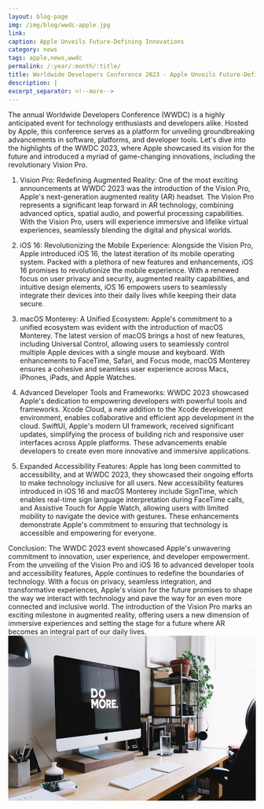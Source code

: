 ```yaml
---
layout: blog-page
img: /img/blog/wwdc-apple.jpg
link: 
caption: Apple Unveils Future-Defining Innovations 
category: news
tags: apple,news,wwdc
permalink: /:year/:month/:title/
title: Worldwide Developers Conference 2023 - Apple Unveils Future-Defining Innovations, Including the Vision Pro 
description: |
excerpt_separator: <!--more-->
---
```


The annual Worldwide Developers Conference (WWDC) is a highly anticipated event for technology enthusiasts and developers alike. <!--more-->Hosted by Apple, this conference serves as a platform for unveiling groundbreaking advancements in software, platforms, and developer tools. Let's dive into the highlights of the WWDC 2023, where Apple showcased its vision for the future and introduced a myriad of game-changing innovations, including the revolutionary Vision Pro.

1. Vision Pro: Redefining Augmented Reality:
One of the most exciting announcements at WWDC 2023 was the introduction of the Vision Pro, Apple's next-generation augmented reality (AR) headset. The Vision Pro represents a significant leap forward in AR technology, combining advanced optics, spatial audio, and powerful processing capabilities. With the Vision Pro, users will experience immersive and lifelike virtual experiences, seamlessly blending the digital and physical worlds.

2. iOS 16: Revolutionizing the Mobile Experience:
Alongside the Vision Pro, Apple introduced iOS 16, the latest iteration of its mobile operating system. Packed with a plethora of new features and enhancements, iOS 16 promises to revolutionize the mobile experience. With a renewed focus on user privacy and security, augmented reality capabilities, and intuitive design elements, iOS 16 empowers users to seamlessly integrate their devices into their daily lives while keeping their data secure.

3. macOS Monterey: A Unified Ecosystem:
Apple's commitment to a unified ecosystem was evident with the introduction of macOS Monterey. The latest version of macOS brings a host of new features, including Universal Control, allowing users to seamlessly control multiple Apple devices with a single mouse and keyboard. With enhancements to FaceTime, Safari, and Focus mode, macOS Monterey ensures a cohesive and seamless user experience across Macs, iPhones, iPads, and Apple Watches.

4. Advanced Developer Tools and Frameworks:
WWDC 2023 showcased Apple's dedication to empowering developers with powerful tools and frameworks. Xcode Cloud, a new addition to the Xcode development environment, enables collaborative and efficient app development in the cloud. SwiftUI, Apple's modern UI framework, received significant updates, simplifying the process of building rich and responsive user interfaces across Apple platforms. These advancements enable developers to create even more innovative and immersive applications.

5. Expanded Accessibility Features:
Apple has long been committed to accessibility, and at WWDC 2023, they showcased their ongoing efforts to make technology inclusive for all users. New accessibility features introduced in iOS 16 and macOS Monterey include SignTime, which enables real-time sign language interpretation during FaceTime calls, and Assistive Touch for Apple Watch, allowing users with limited mobility to navigate the device with gestures. These enhancements demonstrate Apple's commitment to ensuring that technology is accessible and empowering for everyone.

Conclusion:
The WWDC 2023 event showcased Apple's unwavering commitment to innovation, user experience, and developer empowerment. From the unveiling of the Vision Pro and iOS 16 to advanced developer tools and accessibility features, Apple continues to redefine the boundaries of technology. With a focus on privacy, seamless integration, and transformative experiences, Apple's vision for the future promises to shape the way we interact with technology and pave the way for an even more connected and inclusive world. The introduction of the Vision Pro marks an exciting milestone in augmented reality, offering users a new dimension of immersive experiences and setting the stage for a future where AR becomes an integral part of our daily lives.
<br>
<img class="img-responsive center-block" src="/img/blog/wwdc-apple.jpg" alt="signature on computer"><br>
